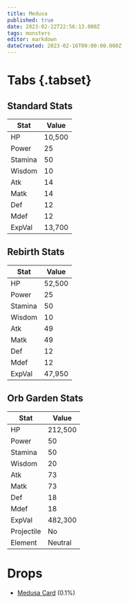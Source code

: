 ```yaml
---
title: Medusa
published: true
date: 2023-02-22T22:56:13.000Z
tags: monsters
editor: markdown
dateCreated: 2023-02-16T00:00:00.000Z
---
```


# Tabs {.tabset}

## Standard Stats

|Stat|Value|
|-|-|
|HP|10,500|
|Power|25|
|Stamina|50|
|Wisdom|10|
|Atk|14|
|Matk|14|
|Def|12|
|Mdef|12|
|ExpVal|13,700|
## Rebirth Stats

|Stat|Value|
|-|-|
|HP|52,500|
|Power|25|
|Stamina|50|
|Wisdom|10|
|Atk|49|
|Matk|49|
|Def|12|
|Mdef|12|
|ExpVal|47,950|
## Orb Garden Stats

|Stat|Value|
|-|-|
|HP|212,500|
|Power|50|
|Stamina|50|
|Wisdom|20|
|Atk|73|
|Matk|73|
|Def|18|
|Mdef|18|
|ExpVal|482,300|
|Projectile|No|
|Element|Neutral|

# Drops
 * [Medusa Card](/items/medusa-card.md) (0.1%)
